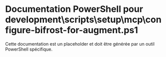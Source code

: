 # Documentation PowerShell pour development\scripts\setup\mcp\configure-bifrost-for-augment.ps1

Cette documentation est un placeholder et doit être générée par un outil PowerShell spécifique.
